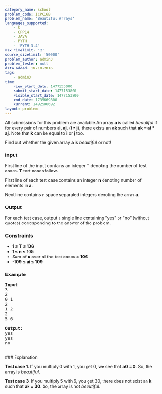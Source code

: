 ```yaml
---
category_name: school
problem_code: ICPC16B
problem_name: 'Beautiful Arrays'
languages_supported:
    - C
    - CPP14
    - JAVA
    - PYTH
    - 'PYTH 3.4'
max_timelimit: '2'
source_sizelimit: '50000'
problem_author: admin3
problem_tester: null
date_added: 18-10-2016
tags:
    - admin3
time:
    view_start_date: 1477153800
    submit_start_date: 1477153800
    visible_start_date: 1477153800
    end_date: 1735669800
    current: 1492506692
layout: problem
---
```

All submissions for this problem are available.An array **a** is called _beautiful_ if for every pair of numbers **ai, aj**, (**i ≠ j**), there exists an **ak** such that **ak = ai \* aj**. Note that **k** can be equal to **i** or **j** too.

Find out whether the given array **a** is _beautiful_ or not!

### Input

First line of the input contains an integer **T** denoting the number of test cases. **T** test cases follow.

First line of each test case contains an integer **n** denoting number of elements in **a**.

Next line contains **n** space separated integers denoting the array **a**.

### Output

For each test case, output a single line containing "yes" or "no" (without quotes) corresponding to the answer of the problem.

### Constraints

- **1 ≤ T ≤ 106**
- **1 ≤ n ≤ 105**
- Sum of **n** over all the test cases ≤ **106**
- **-109 ≤ ai ≤ 109**

### Example

<pre><b>Input</b>
3
2
0 1
2
1 2
2
5 6

<b>Output:</b>
yes
yes
no

</pre>### Explanation
**Test case 1.** If you multiply 0 with 1, you get 0, we see that **a0 = 0**. So, the array is _beautiful_.

**Test case 3.** If you multiply 5 with 6, you get 30, there does not exist an **k** such that **ak = 30**. So, the array is not _beautiful_.
